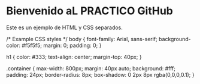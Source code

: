 <!DOCTYPE html>
<html lang="es">
<head>
    <meta charset="UTF-8">
    <title>Practico GitHub</title>
    <link rel="stylesheet" href="styles.css">
</head>
<body>
    <h1>Bienvenido aL PRACTICO GitHub</h1>
    <div class="container">
        <p>Este es un ejemplo de HTML y CSS separados.</p>
    </div>
</body>
</html>
/* Example CSS styles */
body {
  font-family: Arial, sans-serif;
  background-color: #f5f5f5;
  margin: 0;
  padding: 0;
}

h1 {
  color: #333;
  text-align: center;
  margin-top: 40px;
}

.container {
  max-width: 800px;
  margin: 40px auto;
  background: #fff;
  padding: 24px;
  border-radius: 8px;
  box-shadow: 0 2px 8px rgba(0,0,0,0.1);
}
